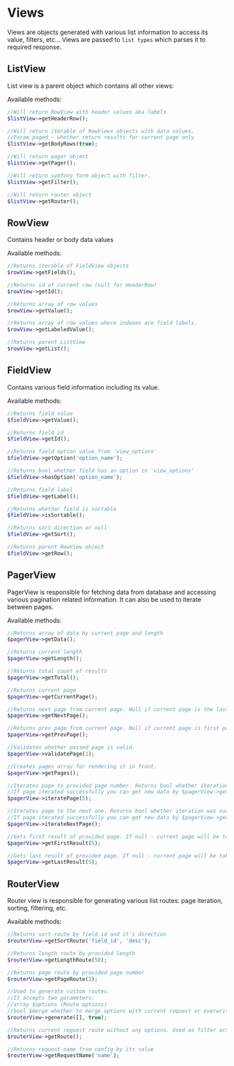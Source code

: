 # Views

Views are objects generated with various list information to access its value, filters, etc...
Views are passed to `list types` which parses it to required response.

## ListView

List view is a parent object which contains all other views:

Available methods:

```` php
//Will return RowView with header values aka labels
$listView->getHeaderRow();

//Will return iterable of RowViews objects with data values. 
//Param paged - whether return results for current page only
$listView->getBodyRows(true);

//Will return pager object
$listView->getPager();

//Will return symfony form object with filter.
$listView->getFilter();

//Will return router object
$listView->getRouter();
````

## RowView
Contains header or body data values

Available methods:

```` php 
//Returns iterable of FieldView objects
$rowView->getFields();

//Returns id of current row (null for HeaderRow)
$rowView->getId();

//Returns array of row values
$rowView->getValue();

//Returns array of row values where indexes are field labels.
$rowView->getLabeledValue();

//Returns parent ListView
$rowView->getList();
````

## FieldView

Contains various field information including its value.

Available methods:

```` php 
//Returns field value
$fieldView->getValue();

//Returns field id
$fieldView->getId();

//Returns field option value from 'view_options'
$fieldView->getOption('option_name');

//Returns bool whether field has an option in 'view_options'
$fieldView->hasOption('option_name');

//Returns field label
$fieldView->getLabel();

//Returns whether field is sortable
$fieldView->isSortable();

//Returns sort direction or null
$fieldView->getSort();

//Returns parent RowView object
$fieldView->getRow();
````


## PagerView

PagerView is responsible for fetching data from database and accessing various pagination related information.
It can also be used to iterate between pages.

Available methods:

```` php 
//Returns array of data by current page and length
$pagerView->getData();

//Returns current length
$pagerView->getLength();

//Returns total count of results
$pagerView->getTotal();

//Returns current page
$pagerView->getCurrentPage();

//Returns next page from current page. Null if current page is the last page
$pagerView->getNextPage();

//Returns prev page from current page. Null if current page is first page
$pagerView->getPrevPage();

//Validates whether passed page is valid.
$pagerView->validatePage(1);

//Creates pages array for rendering it in front.
$pagerView->getPages();

//Iterates page to provided page number. Returns bool whether iteration was successful.
//If page iterated successfully you can get new data by $pagerView->getData() method.
$pagerView->iteratePage(5);

//Iterates page to the next one. Returns bool whether iteration was successful.
//If page iterated successfully you can get new data by $pagerView->getData() method.
$pagerView->iterateNextPage();

//Gets first result of provided page. If null - current page will be taken.
$pagerView->getFirstResult(5);

//Gets last result of provided page. If null - current page will be taken.
$pagerView->getLastResult(5);
````

## RouterView

Router view is responsible for generating various list routes: page iteration, sorting, filtering, etc.

Available methods:

```` php 
//Returns sort route by field id and it's direction
$routerView->getSortRoute('field_id', 'desc');

//Returns length route by provided length
$routerView->getLengthRoute(50);

//Returns page route by provided page number
$routerView->getPageRoute(2);

//Used to generate custom routes.
//It accepts two parameters:
//array $options (Route options)
//bool $merge whether to merge options with current request or overwrite them
$routerView->generate([], true);

//Returns current request route without any options. Used as filter action route
$routerView->getRoute();

//Returns request name from config by its value
$routerView->getRequestName('name');
````